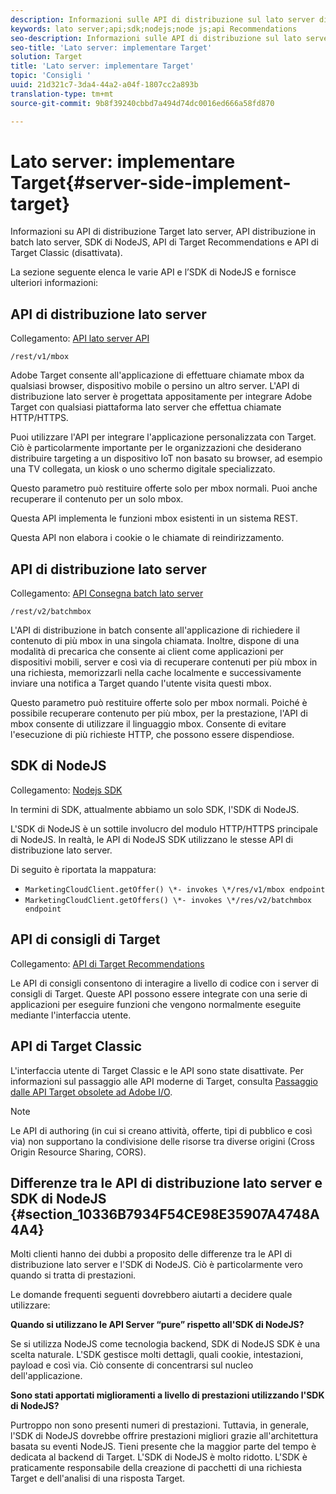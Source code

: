 ```yaml
---
description: Informazioni sulle API di distribuzione sul lato server di Target, sulle API di consigli e su SDK di NodeJS.
keywords: lato server;api;sdk;nodejs;node js;api Recommendations
seo-description: Informazioni sulle API di distribuzione sul lato server di Target, sulle API di consigli e su SDK di NodeJS.
seo-title: 'Lato server: implementare Target'
solution: Target
title: 'Lato server: implementare Target'
topic: 'Consigli '
uuid: 21d321c7-3da4-44a2-a04f-1807cc2a893b
translation-type: tm+mt
source-git-commit: 9b8f39240cbbd7a494d74dc0016ed666a58fd870

---
```



# Lato server: implementare Target{#server-side-implement-target}

Informazioni su API di distribuzione Target lato server, API distribuzione in batch lato server, SDK di NodeJS, API di Target Recommendations e API di Target Classic (disattivata).

La sezione seguente elenca le varie API e l’SDK di NodeJS e fornisce ulteriori informazioni:

## API di distribuzione lato server

Collegamento: [API lato server API](https://developers.adobetarget.com/api/#server-side-delivery)

`/rest/v1/mbox`

Adobe Target consente all&#39;applicazione di effettuare chiamate mbox da qualsiasi browser, dispositivo mobile o persino un altro server. L&#39;API di distribuzione lato server è progettata appositamente per integrare Adobe Target con qualsiasi piattaforma lato server che effettua chiamate HTTP/HTTPS.

Puoi utilizzare l&#39;API per integrare l&#39;applicazione personalizzata con Target. Ciò è particolarmente importante per le organizzazioni che desiderano distribuire targeting a un dispositivo IoT non basato su browser, ad esempio una TV collegata, un kiosk o uno schermo digitale specializzato.

Questo parametro può restituire offerte solo per mbox normali. Puoi anche recuperare il contenuto per un solo mbox.

Questa API implementa le funzioni mbox esistenti in un sistema REST.

Questa API non elabora i cookie o le chiamate di reindirizzamento.

## API di distribuzione lato server

Collegamento: [API Consegna batch lato server](https://developers.adobetarget.com/api/#server-side-batch-delivery)

`/rest/v2/batchmbox`

L&#39;API di distribuzione in batch consente all&#39;applicazione di richiedere il contenuto di più mbox in una singola chiamata. Inoltre, dispone di una modalità di precarica che consente ai client come applicazioni per dispositivi mobili, server e così via di recuperare contenuti per più mbox in una richiesta, memorizzarli nella cache localmente e successivamente inviare una notifica a Target quando l&#39;utente visita questi mbox.

Questo parametro può restituire offerte solo per mbox normali. Poiché è possibile recuperare contenuto per più mbox, per la prestazione, l&#39;API di mbox consente di utilizzare il linguaggio mbox. Consente di evitare l&#39;esecuzione di più richieste HTTP, che possono essere dispendiose.

## SDK di NodeJS

Collegamento: [Nodejs SDK](https://www.npmjs.com/package/@adobe/target-node-client)

In termini di SDK, attualmente abbiamo un solo SDK, l&#39;SDK di NodeJS.

L&#39;SDK di NodeJS è un sottile involucro del modulo HTTP/HTTPS principale di NodeJS. In realtà, le API di NodeJS SDK utilizzano le stesse API di distribuzione lato server.

Di seguito è riportata la mappatura:

* `MarketingCloudClient.getOffer() \*- invokes \*/res/v1/mbox endpoint`
* `MarketingCloudClient.getOffers() \*- invokes \*/res/v2/batchmbox endpoint`

## API di consigli di Target

Collegamento: [API di Target Recommendations](https://developers.adobetarget.com/api/recommendations)

Le API di consigli consentono di interagire a livello di codice con i server di consigli di Target. Queste API possono essere integrate con una serie di applicazioni per eseguire funzioni che vengono normalmente eseguite mediante l&#39;interfaccia utente.

## API di Target Classic

L&#39;interfaccia utente di Target Classic e le API sono state disattivate. Per informazioni sul passaggio alle API moderne di Target, consulta [Passaggio dalle API Target obsolete ad Adobe I/O](../../c-implementing-target/c-api-and-sdk-overview/target-api-documentation.md#concept_3A31E26C8FAF49598152ACFE088BD4D2).

>[!NOTE]
>Le API di authoring (in cui si creano attività, offerte, tipi di pubblico e così via) non supportano la condivisione delle risorse tra diverse origini (Cross Origin Resource Sharing, CORS).

## Differenze tra le API di distribuzione lato server e SDK di NodeJS {#section_10336B7934F54CE98E35907A4748A4A4}

Molti clienti hanno dei dubbi a proposito delle differenze tra le API di distribuzione lato server e l&#39;SDK di NodeJS. Ciò è particolarmente vero quando si tratta di prestazioni.

Le domande frequenti seguenti dovrebbero aiutarti a decidere quale utilizzare:

**Quando si utilizzano le API Server “pure” rispetto all&#39;SDK di NodeJS?**

Se si utilizza NodeJS come tecnologia backend, SDK di NodeJS SDK è una scelta naturale. L&#39;SDK gestisce molti dettagli, quali cookie, intestazioni, payload e così via. Ciò consente di concentrarsi sul nucleo dell&#39;applicazione.

**Sono stati apportati miglioramenti a livello di prestazioni utilizzando l&#39;SDK di NodeJS?**

Purtroppo non sono presenti numeri di prestazioni. Tuttavia, in generale, l&#39;SDK di NodeJS dovrebbe offrire prestazioni migliori grazie all&#39;architettura basata su eventi NodeJS. Tieni presente che la maggior parte del tempo è dedicata al backend di Target. L&#39;SDK di NodeJS è molto ridotto. L&#39;SDK è praticamente responsabile della creazione di pacchetti di una richiesta Target e dell&#39;analisi di una risposta Target.
